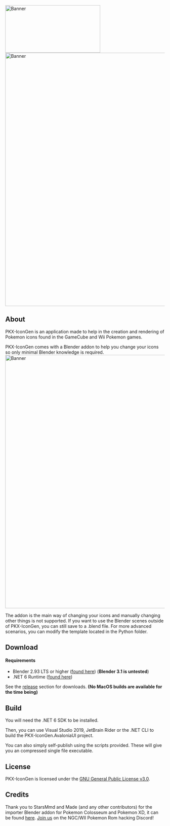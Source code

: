 <img src="https://user-images.githubusercontent.com/67592217/171300487-5cba52b1-50e7-4683-94a9-afb6c02835a4.png" alt="Banner" width="300" height="150">
<br />
<img src="https://user-images.githubusercontent.com/67592217/171300758-498b768d-7cdb-4902-9f91-964fdfd56b35.png" alt="Banner" width="800">

## About
PKX-IconGen is an application made to help in the creation and rendering of Pokemon icons found in the GameCube and Wii Pokemon games.

PKX-IconGen comes with a Blender addon to help you change your icons so only minimal Blender knowledge is required.
<img src="https://user-images.githubusercontent.com/67592217/171301192-c0dc1fa7-7268-4ade-b6eb-00d2d5f8a7c5.png" alt="Banner" width="800">

The addon is the main way of changing your icons and manually changing other things is not supported. 
If you want to use the Blender scenes outside of PKX-IconGen, you can still save to a .blend file. For more advanced scenarios, you can modify the template located in the Python folder.

## Download
#### Requirements
- Blender 2.93 LTS or higher ([found here](https://www.blender.org/download/)) (**Blender 3.1 is untested**)
- .NET 6 Runtime ([found here](https://dotnet.microsoft.com/en-us/download))

See the [release](https://github.com/mikeyX101/PKX-IconGen/releases) section for downloads. **(No MacOS builds are available for the time being)**

## Build
You will need the .NET 6 SDK to be installed.

Then, you can use Visual Studio 2019, JetBrain Rider or the .NET CLI to build the PKX-IconGen.AvaloniaUI project.

You can also simply self-publish using the scripts provided. These will give you an compressed single file executable.

## License
PKX-IconGen is licensed under the [GNU General Public License v3.0](https://github.com/mikeyX101/PKX-IconGen/blob/main/COPYING).

## Credits
Thank you to StarsMmd and Made (and any other contributors) for the importer Blender addon for Pokemon Colosseum and Pokemon XD, it can be found [here](https://github.com/StarsMmd/Blender-Addon-Gamecube-Models).
[Join us](www.discord.gg/xCPjjnv) on the NGC/WII Pokemon Rom hacking Discord!